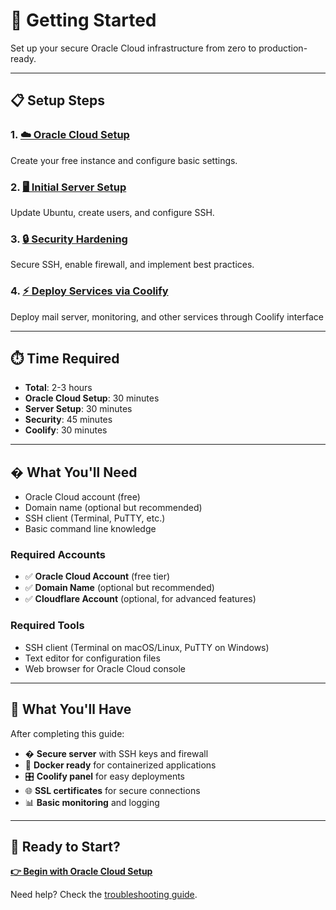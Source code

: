 # 🚀 Getting Started

Set up your secure Oracle Cloud infrastructure from zero to production-ready.

---

## 📋 Setup Steps

### 1. [☁️ Oracle Cloud Setup](./oracle-cloud-setup.md)
Create your free instance and configure basic settings.

### 2. [🖥️ Initial Server Setup](./initial-server-setup.md) 
Update Ubuntu, create users, and configure SSH.

### 3. [🔒 Security Hardening](./security-hardening.md)
Secure SSH, enable firewall, and implement best practices.

### 4. [⚡ Deploy Services via Coolify](../services/README.md)
Deploy mail server, monitoring, and other services through Coolify interface

---

## ⏱️ Time Required

- **Total**: 2-3 hours
- **Oracle Cloud Setup**: 30 minutes
- **Server Setup**: 30 minutes  
- **Security**: 45 minutes
- **Coolify**: 30 minutes

---

## � What You'll Need

- Oracle Cloud account (free)
- Domain name (optional but recommended)
- SSH client (Terminal, PuTTY, etc.)
- Basic command line knowledge

### Required Accounts
- ✅ **Oracle Cloud Account** (free tier)
- ✅ **Domain Name** (optional but recommended)
- ✅ **Cloudflare Account** (optional, for advanced features)

### Required Tools
- SSH client (Terminal on macOS/Linux, PuTTY on Windows)
- Text editor for configuration files
- Web browser for Oracle Cloud console

---

## 🎯 What You'll Have

After completing this guide:

- � **Secure server** with SSH keys and firewall
- 🐳 **Docker ready** for containerized applications  
- 🎛️ **Coolify panel** for easy deployments
- 🌐 **SSL certificates** for secure connections
- 📊 **Basic monitoring** and logging

---

## 🚀 Ready to Start?

**[👉 Begin with Oracle Cloud Setup](./oracle-cloud-setup.md)**

Need help? Check the [troubleshooting guide](../troubleshooting/).
